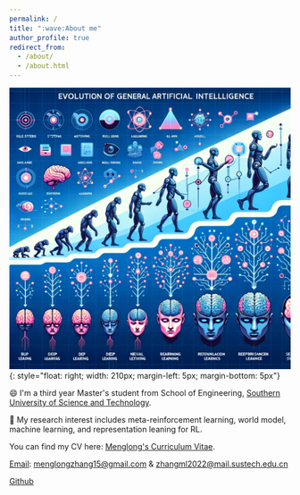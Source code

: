 ```yaml
---
permalink: /
title: ":wave:About me"
author_profile: true
redirect_from: 
  - /about/
  - /about.html
---
```


![aaai](/images/figureai.png){: style="float: right; width: 210px; margin-left: 5px; margin-bottom: 5px"}

:smile: I'm a third year Master's student from School of Engineering, [Southern University of Science and Technology](https://www.sustech.edu.cn/).

🚀️ My research interest includes meta-reinforcement learning, world model, machine learning, and representation leaning for RL.

You can find my CV here: [Menglong's Curriculum Vitae](../assets/zml_CV.pdf).

[Email](menglongzhang15@gmail.com): menglongzhang15@gmail.com & zhangml2022@mail.sustech.edu.cn

[Github](https://github.com/SCI-I)

